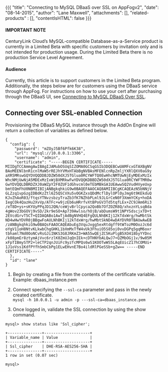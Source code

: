 {{{
  "title": "Connecting to MySQL DBaaS over SSL on AppFogv2",
  "date": "08-14-2015",
  "author": "Lane Maxwell",
  "attachments": [],
  "related-products" : [],
  "contentIsHTML": false
}}}


#### IMPORTANT NOTE

CenturyLink Cloud’s MySQL-compatible Database-as-a-Service product is currently in a Limited Beta with specific customers by invitation only and is not intended for production usage.
During the Limited Beta there is no production Service Level Agreement.

#### Audience

Currently, this article is to support customers in the Limited Beta program.  Additionally, the steps below are for customers using the DBaaS service through AppFog.  For instructions on how to use your cert after purchasing through the DBaaS UI, see [Connecting to MySQL DBaaS Over SSL](../Database/connecting-to-mysql-dbaas-over-ssl.md).

## Connecting over SSL-enabled Connection
Provisioning the DBaaS MySQL instance through the AddOn Engine will return a collection of variables as defined below.

```
{
  "config": {
    "password": "mZOyJ5Bf6Pfk6K38",
    "url": "mysql://10.0.0.1:3306",
    "username": "admin",
    "certificate": "-----BEGIN CERTIFICATE----- MIIDgTCCAmmgAwIBAgIJAMubOSUqSIZOMA0GCSqGSIb3DQEBCwUAMFcxGTAXBgNV BAoMEENlbnR1cnlMaW5rREJhYVMxHTAbBgNVBAsMFENlcnRpZmljYXRlQXV0aG9y aXR5MRswGQYDVQQDDBJDZW50dXJ5TGlua0RCYWFTQ0EwHhcNMTUwNjEyMDExMzIx WhcNMjUwNjA5MDExMzIxWjBXMRkwFwYDVQQKDBBDZW50dXJ5TGlua0RCYWFTMR0w GwYDVQQLDBRDZXJ0aWZpY2F0ZUF1dGhvcml0eTEbMBkGA1UEAwwSQ2VudHVyeUxp bmtEQmFhU0NBMIIBIjANBgkqhkiG9w0BAQEFAAOCAQ8AMIIBCgKCAQEAzN5bNNjV GLZzq1vpGzgIDBdKzZtl625QSCVXu5vOGKZxsQDdMcflDylOPlOyJmg6t9KEkduQ KJvZhAoR03/ftqsYTNvzsbzyTraZb3fK7NZhbPLml9JLGrCeN0F3XmmYCKy+hoDA IegCOk4QazHu2XvVp/ATFc+w9jzEb6uHRrfvXtBPoGV3Td5tqfLEx+ZC9JAm6Ri3 /eT8D+ys+sKYUyPPqJD12QN/ceWjvBrlCpyca2QoBb7OfZOZR8Q/xhxznYLsqBda 4gWov23bGOVj9vSD/2kr9eSO+Ap739Awlso/hOjB/abDumsW9t1NPYSdscjxTD+t 2EVcdGrvT5CT+QIDAQABo1AwTjAdBgNVHQ4EFgQULNhBKIj12kTdxWrg/hwMbtSk ND4wHwYDVR0jBBgwFoAULNhBKIj12kTdxWrg/hwMbtSkND4wDAYDVR0TBAUwAwEB /zANBgkqhkiG9w0BAQsFAAOCAQEAbuEg3VquJxgg5exRtdgff9tWTozM0OozJc6d oYgV11oH8NtvKLkwbChgGHKL1bXmMxTfW4vUk3FhuiO5S85oi0vvDGPq5gqM6oxr tbhaml7Nd0OoNCvRsGJiINKS3G8JRKmZ3+WA55wQEjZC5KuPlgB5XO418byYYDnc /k08pmEr8ztymAjVvc6rzlK0ZmUJqQnIEk+cDTHNYbALQwJ7+QZMbOGj1v/9w05M xFpTIBmySTP2+leCTP2qnJUiFc9yzfcMPQs6wS1KOOTwWS5LAqEUicZ17hCOMUi+ 1J1oVss1KdfPYfhSmbCbPg1ELwEHvnE7Bo4ildRlPGeSSb+gZw== -----END CERTIFICATE-----"
  },
  "id": "lane"
}
```
1.  Begin by creating a file from the contents of the certificate variable.  Example: dbaas_instance.pem

2.  Connect specifying the `--ssl-ca` parameter and pass in the newly created certificate.  
`mysql -h 10.0.0.1 -u admin -p ---ssl-ca=dbaas_instance.pem`

3.  Once logged in, validate the SSL connection by using the show command.

`mysql> show status like 'Ssl_cipher';`

```
+---------------+--------------------+
| Variable_name | Value              |
+---------------+--------------------+
| Ssl_cipher    | DHE-RSA-AES256-SHA |
+---------------+--------------------+
1 row in set (0.07 sec)

mysql>
```
